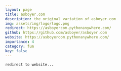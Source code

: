 ```yaml
---
layout: page
title: asboyer.com
description: the original variation of asboyer.com
img: assets/img/logo/logo.png
redirect: https://asboyercom.pythonanywhere.com/
github: https://github.com/asboyer/asboyer.com
website: https://asboyercom.pythonanywhere.com/
importance: 4
category: fun
key: false
---
```


    redirect to website...
